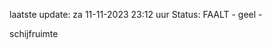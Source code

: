 laatste update: 
za 11-11-2023 23:12   uur 
Status: FAALT - geel - 
<div class="service Y">schijfruimte</div>